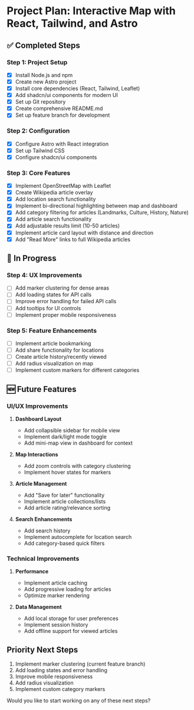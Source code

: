 # Project Plan: Interactive Map with React, Tailwind, and Astro

## ✅ Completed Steps

### Step 1: Project Setup
- [x] Install Node.js and npm
- [x] Create new Astro project
- [x] Install core dependencies (React, Tailwind, Leaflet)
- [x] Add shadcn/ui components for modern UI
- [x] Set up Git repository
- [x] Create comprehensive README.md
- [x] Set up feature branch for development

### Step 2: Configuration
- [x] Configure Astro with React integration
- [x] Set up Tailwind CSS
- [x] Configure shadcn/ui components

### Step 3: Core Features
- [x] Implement OpenStreetMap with Leaflet
- [x] Create Wikipedia article overlay
- [x] Add location search functionality
- [x] Implement bi-directional highlighting between map and dashboard
- [x] Add category filtering for articles (Landmarks, Culture, History, Nature)
- [x] Add article search functionality
- [x] Add adjustable results limit (10-50 articles)
- [x] Implement article card layout with distance and direction
- [x] Add "Read More" links to full Wikipedia articles

## 🚧 In Progress

### Step 4: UX Improvements
- [ ] Add marker clustering for dense areas
- [ ] Add loading states for API calls
- [ ] Improve error handling for failed API calls
- [ ] Add tooltips for UI controls
- [ ] Implement proper mobile responsiveness

### Step 5: Feature Enhancements
- [ ] Implement article bookmarking
- [ ] Add share functionality for locations
- [ ] Create article history/recently viewed
- [ ] Add radius visualization on map
- [ ] Implement custom markers for different categories

## 🆕 Future Features

### UI/UX Improvements
1. **Dashboard Layout**
   - Add collapsible sidebar for mobile view
   - Implement dark/light mode toggle
   - Add mini-map view in dashboard for context

2. **Map Interactions**
   - Add zoom controls with category clustering
   - Implement hover states for markers

3. **Article Management**
   - Add "Save for later" functionality
   - Implement article collections/lists
   - Add article rating/relevance sorting

4. **Search Enhancements**
   - Add search history
   - Implement autocomplete for location search
   - Add category-based quick filters

### Technical Improvements
1. **Performance**
   - Implement article caching
   - Add progressive loading for articles
   - Optimize marker rendering

2. **Data Management**
   - Add local storage for user preferences
   - Implement session history
   - Add offline support for viewed articles

## Priority Next Steps
1. Implement marker clustering (current feature branch)
2. Add loading states and error handling
3. Improve mobile responsiveness
4. Add radius visualization
5. Implement custom category markers

Would you like to start working on any of these next steps?
